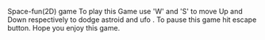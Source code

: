 Space-fun(2D) game
To play this Game use 'W' and 'S' to move Up and Down respectively to dodge astroid and ufo .
To pause this game hit escape button.
Hope you enjoy this game.
